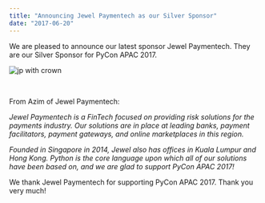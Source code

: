 ```yaml
---
title: "Announcing Jewel Paymentech as our Silver Sponsor"
date: "2017-06-20"
---
```


We are pleased to announce our latest sponsor Jewel Paymentech. They are our Silver Sponsor for PyCon APAC 2017.

![jp with crown](images/jp-with-crown.png)

 

From Azim of Jewel Paymentech:

_Jewel Paymentech is a FinTech focused on providing risk solutions for the payments industry. Our solutions are in place at leading banks, payment facilitators, payment gateways, and online marketplaces in this region._

_Founded in Singapore in 2014, Jewel also has offices in Kuala Lumpur and Hong Kong. Python is the core language upon which all of our solutions have been based on, and we are glad to support PyCon APAC 2017!_

We thank Jewel Paymentech for supporting PyCon APAC 2017. Thank you very much!
